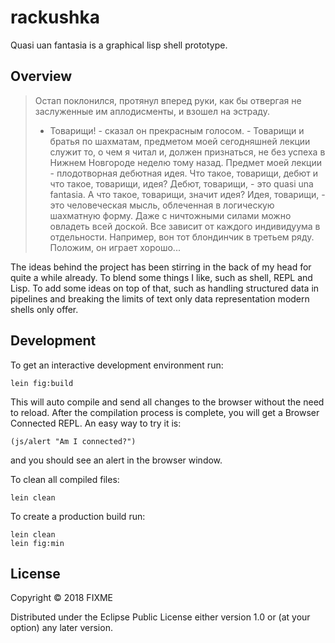 # rackushka

Quasi uan fantasia is a graphical lisp shell prototype.

## Overview

> Остап поклонился, протянул вперед руки, как бы отвергая не заслуженные им аплодисменты, и взошел на эстраду.
> - Товарищи! - сказал он прекрасным голосом. - Товарищи и братья по шахматам, предметом моей сегодняшней лекции служит то, о чем я читал и, должен признаться, не без успеха в Нижнем Новгороде неделю тому назад. Предмет моей лекции - плодотворная дебютная идея. Что такое, товарищи, дебют и что такое, товарищи, идея? Дебют, товарищи, - это quasi una fantasia. А что такое, товарищи, значит идея? Идея, товарищи, - это человеческая мысль, облеченная в логическую шахматную форму. Даже с ничтожными силами можно овладеть всей доской. Все зависит от каждого индивидуума в отдельности. Например, вон тот блондинчик в третьем ряду. Положим, он играет хорошо...
 
The ideas behind the project has been stirring in the back of my head for quite a while already. To blend some things I like, such as shell, REPL and Lisp. To add some ideas on top of that, such as handling structured data in pipelines and breaking the limits of text only data representation modern shells only offer.

## Development

To get an interactive development environment run:

    lein fig:build

This will auto compile and send all changes to the browser without the
need to reload. After the compilation process is complete, you will
get a Browser Connected REPL. An easy way to try it is:

    (js/alert "Am I connected?")

and you should see an alert in the browser window.

To clean all compiled files:

	lein clean

To create a production build run:

	lein clean
	lein fig:min


## License

Copyright © 2018 FIXME

Distributed under the Eclipse Public License either version 1.0 or (at your option) any later version.
